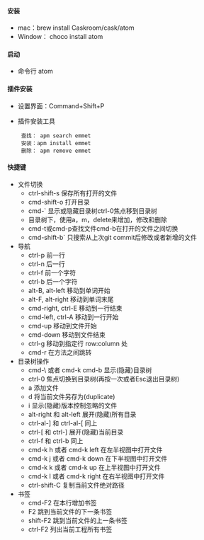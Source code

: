 #### 安装 ####
- mac：brew install Caskroom/cask/atom
- Window： choco install atom

#### 启动 ####
- 命令行 atom

#### 插件安装 ####
-  设置界面：Command+Shift+P
-  插件安装工具

        查找： apm search emmet
	    安装：apm install emmet
	    删除： apm remove emmet

#### 快捷键 ####
- 文件切换
    - ctrl-shift-s 保存所有打开的文件
    - cmd-shift-o 打开目录
    - cmd-`   显示或隐藏目录树ctrl-0焦点移到目录树
    - 目录树下，使用a，m，delete来增加，修改和删除
    - cmd-t或cmd-p查找文件cmd-b在打开的文件之间切换
    - cmd-shift-b` 只搜索从上次git commit后修改或者新增的文件
- 导航
    - ctrl-p 前一行
    - ctrl-n 后一行
    - ctrl-f 前一个字符
    - ctrl-b 后一个字符
    - alt-B, alt-left 移动到单词开始
    - alt-F, alt-right 移动到单词末尾
    - cmd-right, ctrl-E 移动到一行结束
    - cmd-left, ctrl-A 移动到一行开始
    - cmd-up 移动到文件开始
    - cmd-down 移动到文件结束
    - ctrl-g 移动到指定行 row:column 处
    - cmd-r 在方法之间跳转
- 目录树操作
	- cmd-\ 或者 cmd-k cmd-b 显示(隐藏)目录树
	- ctrl-0 焦点切换到目录树(再按一次或者Esc退出目录树)
	- a 添加文件
	- d 将当前文件另存为(duplicate)
	- i 显示(隐藏)版本控制忽略的文件
	- alt-right 和 alt-left 展开(隐藏)所有目录
	- ctrl-al-] 和 ctrl-al-[ 同上
	- ctrl-[ 和 ctrl-] 展开(隐藏)当前目录
	- ctrl-f 和 ctrl-b 同上
	- cmd-k h 或者 cmd-k left 在左半视图中打开文件
	- cmd-k j 或者 cmd-k down 在下半视图中打开文件
	- cmd-k k 或者 cmd-k up 在上半视图中打开文件
	- cmd-k l 或者 cmd-k right 在右半视图中打开文件
	- ctrl-shift-C 复制当前文件绝对路径
- 书签
	- cmd-F2 在本行增加书签
	- F2 跳到当前文件的下一条书签
	- shift-F2 跳到当前文件的上一条书签
	- ctrl-F2 列出当前工程所有书签
